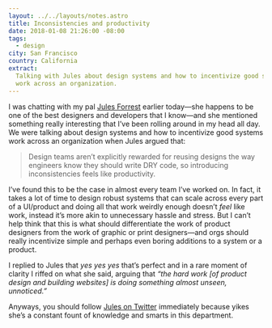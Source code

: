```yaml
---
layout: ../../layouts/notes.astro
title: Inconsistencies and productivity
date: 2018-01-08 21:26:00 -08:00
tags:
  - design
city: San Francisco
country: California
extract:
  Talking with Jules about design systems and how to incentivize good systems
  work across an organization.
---
```


I was chatting with my pal [Jules Forrest](https://julesforrest.com/) earlier today—she happens to be one of the best designers and developers that I know—and she mentioned something really interesting that I’ve been rolling around in my head all day. We were talking about design systems and how to incentivize good systems work across an organization when Jules argued that:

> Design teams aren’t explicitly rewarded for reusing designs the way engineers know they should write DRY code, so introducing inconsistencies feels like productivity.

I’ve found this to be the case in almost every team I’ve worked on. In fact, it takes a lot of time to design robust systems that can scale across every part of a UI/product and doing all that work weirdly enough doesn’t _feel_ like work, instead it’s more akin to unnecessary hassle and stress. But I can’t help think that this is what should differentiate the work of product designers from the work of graphic or print designers—and orgs should really incentivize simple and perhaps even boring additions to a system or a product.

I replied to Jules that _yes yes yes_ that’s perfect and in a rare moment of clarity I riffed on what she said, arguing that _“the hard work [of product design and building websites] is doing something almost unseen, unnoticed.”_

Anyways, you should follow [Jules on Twitter](https://twitter.com/julesforrest) immediately because yikes she’s a constant fount of knowledge and smarts in this department.
